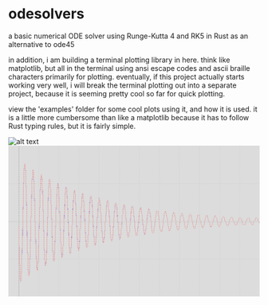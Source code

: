 # odesolvers
a basic numerical ODE solver using Runge-Kutta 4 and RK5 in Rust as an
alternative to ode45

in addition, i am building a terminal plotting library in here. think like
matplotlib, but all in the terminal using ansi escape codes and ascii braille
characters primarily for plotting. eventually, if this project actually starts
working very well, i will break the terminal plotting out into a separate
project, because it is seeming pretty cool so far for quick plotting.

view the 'examples' folder for some cool plots using it, and how it is used. it
is a little more cumbersome than like a matplotlib because it has to follow Rust
typing rules, but it is fairly simple.

![alt text](https://github.com/adambigg-s/odesolvers/blob/main/demos/rainbow_lorenz_attractor.gif)
![alt text](https://github.com/adambigg-s/odesolvers/blob/main/demos/harmonic_oscillator.png)
